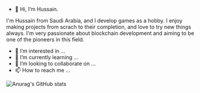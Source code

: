 - 👋 Hi, I’m Hussain.

I'm Hussain from Saudi Arabia, and I develop games as a hobby. I enjoy making projects from scrach to their completion, and love to try new things always.
I'm very passionate about blockchain development and aiming to be one of the pioneers in this field. 


- 👀 I’m interested in ...
- 🌱 I’m currently learning ...
- 💞️ I’m looking to collaborate on ...
- 📫 How to reach me ...

![Anurag's GitHub stats](https://github-readme-stats.vercel.app/api?username=anuraghazra&theme=dark&show_icons=true)
<!---
7sonyms/7sonyms is a ✨ special ✨ repository because its `README.md` (this file) appears on your GitHub profile.
You can click the Preview link to take a look at your changes.
--->
